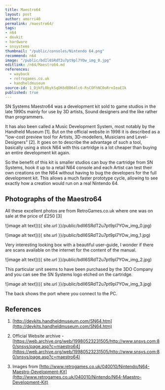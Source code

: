 ```yaml
---
title: Maestro64
layout: post
author: amorri40
permalink: /maestro64/
tags:
- n64
- devkit
- hardware
- snsystems
thumbnail: "/public/consoles/Nintendo 64.png"
recommend: n64
image: "/public/bdIl6SRdT2u7pt9pl7YOw_img_0.jpg"
editlink: /n64/Maestro64.md
references:
  - wayback
  - retrogames.co.uk
  - handheldmuseum
source-id: 1_DjkFL0bykSqDK6dBB64lc6-RsCOFhNCOoRrnIeaEIk
published: true
---
```

SN Systems Maestro64 was a development kit sold to game studios in the late 1990s mainly for use by 3D artists, Sound designers and the like rather than programmers.

It has also been called a Music Development System, most notably by the Handheld Museum [1]. But on the official website in 1998 it is described as a "low-cost preview tool for Artists, 3D-modellers, Musicians and Level-Designers" [2]. It goes on to describe the advantage of such a tool, basically using a stock N64 with this cartridge is a lot cheaper than buying an entire development kit again.

So the benefit of this kit is smaller studios can buy the cartridge from SN Systems, hook it up to a retail N64 console and each Artist can test their own creations on the N64 without having to bug the developers for the full development kit. This allows a much faster prototype cycle, allowing to see exactly how a creation would run on a real Nintendo 64.

## Photographs of the Maestro64

All these excellent photos are from RetroGames.co.uk where one was on sale at the price of £250 [3]

![image alt text]({{ site.url }}/public/bdIl6SRdT2u7pt9pl7YOw_img_0.jpg)

![image alt text]({{ site.url }}/public/bdIl6SRdT2u7pt9pl7YOw_img_1.jpg)

Very interesting looking box with a beautiful user-guide, I wonder if there are scans available on the internet for the content of the manual.

![image alt text]({{ site.url }}/public/bdIl6SRdT2u7pt9pl7YOw_img_2.jpg)

This particular unit seems to have been purchased by the 3DO Company and you can see the SN Systems logo etched on the cartridge. 

![image alt text]({{ site.url }}/public/bdIl6SRdT2u7pt9pl7YOw_img_3.jpg)

The back shows the port where you connect to the PC.

## References

1. [http://devkits.handheldmuseum.com/SN64.htm](http://devkits.handheldmuseum.com/SN64.htm) 

2. Official Website archive - [https://web.archive.org/web/19980523231505/http://www.snsys.com:80/snsys/page.asp?c=maestro64](https://web.archive.org/web/19980523231505/http://www.snsys.com:80/snsys/page.asp?c=maestro64) 

3. Images from [http://www.retrogames.co.uk/040010/Nintendo/N64-Maestro-Development-Kit](http://www.retrogames.co.uk/040010/Nintendo/N64-Maestro-Development-Kit) 

